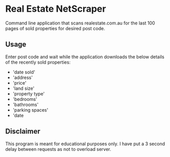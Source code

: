 # Real Estate NetScraper

Command line application that scans realestate.com.au for the last 100 pages of sold properties for desired post code.

## Usage

Enter post code and wait while the application downloads the below details of the recently sold properties:

- 'date sold'
- 'address'
- 'price'
- 'land size'
- 'property type'
- 'bedrooms'
- 'bathrooms'
- 'parking spaces'
- 'date

## Disclaimer
This program is meant for educational purposes only. I have put a 3 second delay between requests as not to overload server.
